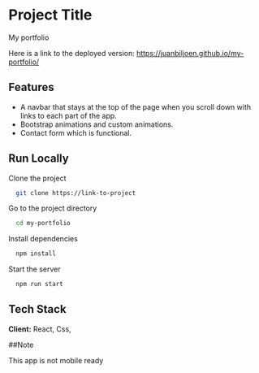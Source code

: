 # Project Title

My portfolio


Here is a link to the deployed version: https://juanbiljoen.github.io/my-portfolio/

## Features

- A navbar that stays at the top of the page when you scroll down with links to each part of the app.
- Bootstrap animations and custom animations.
- Contact form which is functional.



## Run Locally

Clone the project

```bash
  git clone https://link-to-project
```

Go to the project directory

```bash
  cd my-portfolio
```

Install dependencies

```bash
  npm install
```

Start the server

```bash
  npm run start
```


## Tech Stack

**Client:** React, Css, 

##Note 

This app is not mobile ready

